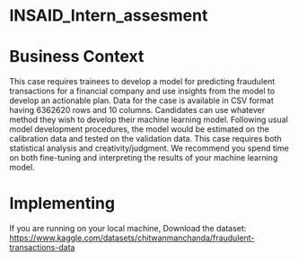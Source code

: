 # INSAID_Intern_assesment

# Business Context

This case requires trainees to develop a model for predicting fraudulent transactions for a
financial company and use insights from the model to develop an actionable plan. Data for the
case is available in CSV format having 6362620 rows and 10 columns.
Candidates can use whatever method they wish to develop their machine learning model.
Following usual model development procedures, the model would be estimated on the
calibration data and tested on the validation data. This case requires both statistical analysis and
creativity/judgment. We recommend you spend time on both fine-tuning and interpreting the
results of your machine learning model.


# Implementing
If you are running on your local machine,
Download the dataset: https://www.kaggle.com/datasets/chitwanmanchanda/fraudulent-transactions-data
